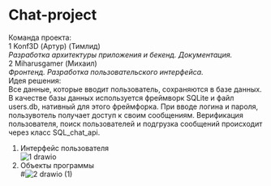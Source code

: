 # Chat-project</br>
Команда проекта:</br>
1 Konf3D (Артур) (Тимлид)</br>
<i> Разработка архитектуры приложения и бекенд. Документация.</i></br>
2 Miharusgamer (Михаил)</br>
<i> Фронтенд. Разработка пользовательского интерфейса.</i></br>
Идея решения:</br>
Все данные, которые вводит пользователь, сохраняются в базе данных. В качестве базы данных используется фреймворк SQLite и файл users.db, нативный для этого фреймфорка.
При вводе логина и пароля, пользувотель получает доступ к своим сообщениям. Верификация пользователя, поиск пользователей и подгрузка сообщений происходит через класс SQL_chat_api.
1. Интерфейс пользователя</br>
![1 drawio](https://user-images.githubusercontent.com/93376815/205482009-0e345a30-f39b-4610-9883-d76a927df0af.svg)</br>
2. Объекты программы</br>
#![2 drawio (1)](https://user-images.githubusercontent.com/93376815/205482165-038bb480-7c60-4bc4-8111-bb2a6f41c1c6.svg)


